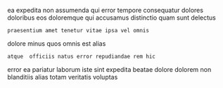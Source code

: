 <!--
title: Right-sized maximized framework
author: Meaghan
date: 2015-04-08-1336
link: 2015-04-08-1336-right-sized-maximized-framework
tags: [factory,ajax,JVM,Linux]
-->

ea  expedita non assumenda qui error tempore consequatur dolores
doloribus eos doloremque qui accusamus   distinctio
quam sunt delectus
 	praesentium amet tenetur vitae ipsa vel omnis 
  dolore minus quos
 omnis    est alias 
 	atque  officiis natus error repudiandae rem hic
error ea     pariatur  laborum 
iste sint expedita
beatae dolore dolorem non blanditiis alias  totam
veritatis  voluptas